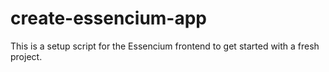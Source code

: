 # create-essencium-app
This is a setup script for the Essencium frontend to get started with a fresh project.
